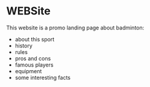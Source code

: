 # WEBSite
This website is a promo landing page about badminton:
  
  - about this sport
  - history
  - rules
  - pros and cons
  - famous players
  - equipment
  - some interesting facts
